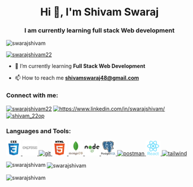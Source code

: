 <h1 align="center">Hi 👋, I'm Shivam Swaraj</h1>
<h3 align="center">I am currently learning full stack Web development</h3>

<p align="left"> <img src="https://komarev.com/ghpvc/?username=swarajshivam&label=Profile%20views&color=0e75b6&style=flat" alt="swarajshivam" /> </p>

<p align="left"> <a href="https://twitter.com/swarajshivam22" target="blank"><img src="https://img.shields.io/twitter/follow/swarajshivam22?logo=twitter&style=for-the-badge" alt="swarajshivam22" /></a> </p>

- 🌱 I’m currently learning **Full Stack Web Development**

- 📫 How to reach me **shivamswaraj48@gmail.com**

<h3 align="left">Connect with me:</h3>
<p align="left">
<a href="https://twitter.com/swarajshivam22" target="blank"><img align="center" src="https://raw.githubusercontent.com/rahuldkjain/github-profile-readme-generator/master/src/images/icons/Social/twitter.svg" alt="swarajshivam22" height="30" width="40" /></a>
<a href="https://linkedin.com/in/https://www.linkedin.com/in/swarajshivam/" target="blank"><img align="center" src="https://raw.githubusercontent.com/rahuldkjain/github-profile-readme-generator/master/src/images/icons/Social/linked-in-alt.svg" alt="https://www.linkedin.com/in/swarajshivam/" height="30" width="40" /></a>
<a href="https://instagram.com/shivam_22op" target="blank"><img align="center" src="https://raw.githubusercontent.com/rahuldkjain/github-profile-readme-generator/master/src/images/icons/Social/instagram.svg" alt="shivam_22op" height="30" width="40" /></a>
</p>

<h3 align="left">Languages and Tools:</h3>
<p align="left"> <a href="https://www.w3schools.com/css/" target="_blank" rel="noreferrer"> <img src="https://raw.githubusercontent.com/devicons/devicon/master/icons/css3/css3-original-wordmark.svg" alt="css3" width="40" height="40"/> </a> <a href="https://expressjs.com" target="_blank" rel="noreferrer"> <img src="https://raw.githubusercontent.com/devicons/devicon/master/icons/express/express-original-wordmark.svg" alt="express" width="40" height="40"/> </a> <a href="https://git-scm.com/" target="_blank" rel="noreferrer"> <img src="https://www.vectorlogo.zone/logos/git-scm/git-scm-icon.svg" alt="git" width="40" height="40"/> </a> <a href="https://www.w3.org/html/" target="_blank" rel="noreferrer"> <img src="https://raw.githubusercontent.com/devicons/devicon/master/icons/html5/html5-original-wordmark.svg" alt="html5" width="40" height="40"/> </a> <a href="https://www.mongodb.com/" target="_blank" rel="noreferrer"> <img src="https://raw.githubusercontent.com/devicons/devicon/master/icons/mongodb/mongodb-original-wordmark.svg" alt="mongodb" width="40" height="40"/> </a> <a href="https://nodejs.org" target="_blank" rel="noreferrer"> <img src="https://raw.githubusercontent.com/devicons/devicon/master/icons/nodejs/nodejs-original-wordmark.svg" alt="nodejs" width="40" height="40"/> </a> <a href="https://www.postgresql.org" target="_blank" rel="noreferrer"> <img src="https://raw.githubusercontent.com/devicons/devicon/master/icons/postgresql/postgresql-original-wordmark.svg" alt="postgresql" width="40" height="40"/> </a> <a href="https://postman.com" target="_blank" rel="noreferrer"> <img src="https://www.vectorlogo.zone/logos/getpostman/getpostman-icon.svg" alt="postman" width="40" height="40"/> </a> <a href="https://reactjs.org/" target="_blank" rel="noreferrer"> <img src="https://raw.githubusercontent.com/devicons/devicon/master/icons/react/react-original-wordmark.svg" alt="react" width="40" height="40"/> </a> <a href="https://tailwindcss.com/" target="_blank" rel="noreferrer"> <img src="https://www.vectorlogo.zone/logos/tailwindcss/tailwindcss-icon.svg" alt="tailwind" width="40" height="40"/> </a> </p>

<p><img align="left" src="https://github-readme-stats.vercel.app/api/top-langs?username=swarajshivam&show_icons=true&locale=en&layout=compact" alt="swarajshivam" /></p>

<p>&nbsp;<img align="center" src="https://github-readme-stats.vercel.app/api?username=swarajshivam&show_icons=true&locale=en" alt="swarajshivam" /></p>

<p><img align="center" src="https://github-readme-streak-stats.herokuapp.com/?user=swarajshivam&" alt="swarajshivam" /></p>
